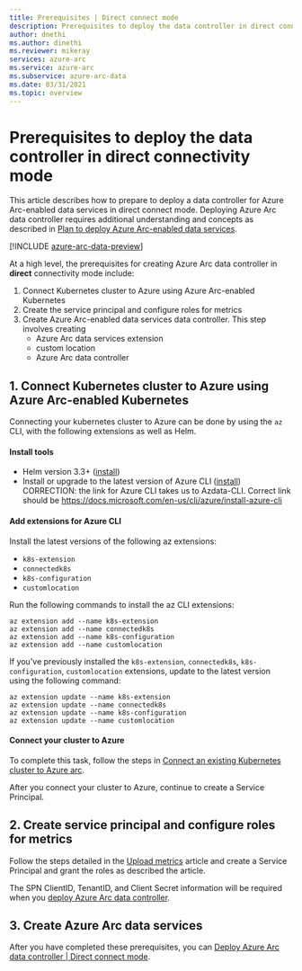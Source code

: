 ```yaml
---
title: Prerequisites | Direct connect mode
description: Prerequisites to deploy the data controller in direct connect mode. 
author: dnethi
ms.author: dinethi
ms.reviewer: mikeray
services: azure-arc
ms.service: azure-arc
ms.subservice: azure-arc-data
ms.date: 03/31/2021
ms.topic: overview
---
```


# Prerequisites to deploy the data controller in direct connectivity mode

This article describes how to prepare to deploy a data controller for Azure Arc-enabled data services in direct connect mode. Deploying Azure Arc data controller requires additional understanding and concepts as described in [Plan to deploy Azure Arc-enabled data services](plan-azure-arc-data-services.md).

[!INCLUDE [azure-arc-data-preview](../../../includes/azure-arc-data-preview.md)]

At a high level, the prerequisites for creating Azure Arc data controller in **direct** connectivity mode include:

1. Connect Kubernetes cluster to Azure using Azure Arc-enabled Kubernetes
2. Create the service principal and configure roles for metrics
3. Create Azure Arc-enabled data services data controller. This step involves creating
    - Azure Arc data services extension
    - custom location
    - Azure Arc data controller

## 1. Connect Kubernetes cluster to Azure using Azure Arc-enabled Kubernetes

Connecting your kubernetes cluster to Azure can be done by using the ```az``` CLI, with the following extensions as well as Helm.

#### Install tools

- Helm version 3.3+ ([install](https://helm.sh/docs/intro/install/))
- Install or upgrade to the latest version of Azure CLI ([install](/sql/azdata/install/deploy-install-azdata))
CORRECTION: the link for Azure CLI takes us to Azdata-CLI. Correct link should be https://docs.microsoft.com/en-us/cli/azure/install-azure-cli

#### Add extensions for Azure CLI

Install the latest versions of the following az extensions:
- ```k8s-extension```
- ```connectedk8s```
- ```k8s-configuration```
- `customlocation`

Run the following commands to install the az CLI extensions:

```azurecli
az extension add --name k8s-extension
az extension add --name connectedk8s
az extension add --name k8s-configuration
az extension add --name customlocation
```

If you've previously installed the ```k8s-extension```, ```connectedk8s```, ```k8s-configuration```, `customlocation` extensions, update to the latest version using the following command:

```azurecli
az extension update --name k8s-extension
az extension update --name connectedk8s
az extension update --name k8s-configuration
az extension update --name customlocation
```
#### Connect your cluster to Azure

To complete this task, follow the steps in [Connect an existing Kubernetes cluster to Azure arc](../kubernetes/quickstart-connect-cluster.md).

After you connect your cluster to Azure, continue to create a Service Principal. 

## 2. Create service principal and configure roles for metrics

Follow the steps detailed in the [Upload metrics](upload-metrics-and-logs-to-azure-monitor.md) article and create a Service Principal and grant the roles as described the article. 

The SPN ClientID, TenantID, and Client Secret information will be required when you [deploy Azure Arc data controller](create-data-controller-direct-azure-portal.md). 

## 3. Create Azure Arc data services

After you have completed these prerequisites, you can [Deploy Azure Arc data controller | Direct connect mode](create-data-controller-direct-azure-portal.md).
